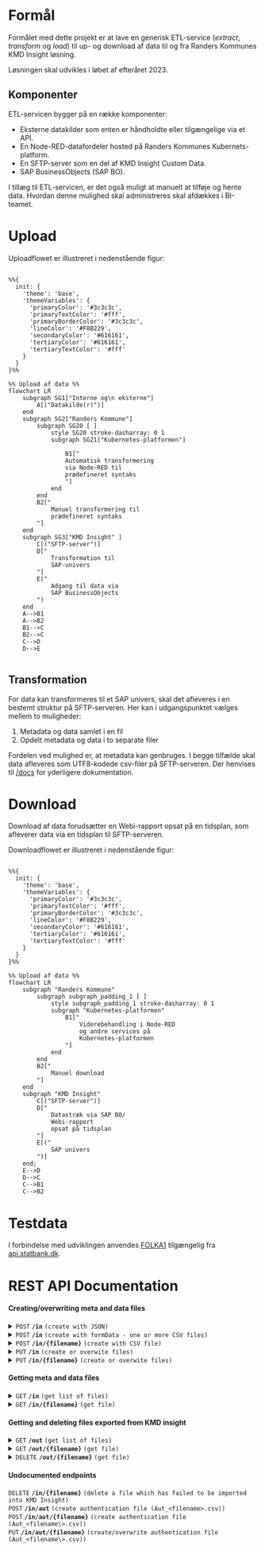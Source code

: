 # Formål
Formålet med dette projekt er at lave en generisk ETL-service (_extract_, _transform_ og _load_) til up- og download af data til og fra Randers Kommunes KMD Insight løsning.

Løsningen skal udvikles i løbet af efteråret 2023.

## Komponenter
ETL-servicen bygger på en række komponenter:

* Eksterne datakilder som enten er håndholdte eller tilgængelige via et API.
* En Node-RED-datafordeler hosted på Randers Kommunes Kubernets-platform.
* En SFTP-server som en del af KMD Insight Custom Data.     
* SAP BusinessObjects (SAP BO). 

I tillæg til ETL-servicen, er det også muligt at manuelt at tilføje og hente data. Hvordan denne mulighed skal administreres skal afdækkes i BI-teamet. 

# Upload 
Uploadflowet er illustreret i nedenstående figur: 
```mermaid

%%{
  init: {
    'theme': 'base',
    'themeVariables': {
      'primaryColor': '#3c3c3c',
      'primaryTextColor': '#fff',
      'primaryBorderColor': '#3c3c3c',
      'lineColor': '#F8B229',
      'secondaryColor': '#616161',
      'tertiaryColor': '#616161',
      'tertiaryTextColor': '#fff'
    }
  }
}%%

%% Upload af data %%
flowchart LR
    subgraph SG1["Interne og\n eksterne"]
        A[("Datakilde(r)")] 
    end
    subgraph SG2["Randers Kommune"]
        subgraph SG20 [ ]
            style SG20 stroke-dasharray: 0 1  
            subgraph SG21["Kubernetes-platformen"]
            
                B1["
                Automatisk transformering
                via Node-RED til 
                prædefineret syntaks
                "]
            end
        end
        B2["
            Manuel transformering til 
            prædefineret syntaks
        "]
    end
    subgraph SG3["KMD Insight" ]
        C[("SFTP-server")]
        D["
            Transformation til 
            SAP-univers
        "]
        E("
            Adgang til data via
            SAP BusinessObjects
        ")
    end
    A-->B1
    A-->B2
    B1-->C
    B2-->C
    C-->D
    D-->E


```
## Transformation
For data kan transformeres til et SAP univers, skal det afleveres i en bestemt struktur på SFTP-serveren. Her kan i udgangspunktet vælges mellem to muligheder: 
1. Metadata og data samlet i en fil
2. Opdelt metadata og data i to separate filer

Fordelen ved mulighed  er, at metadata kan genbruges. I begge tilfælde skal data afleveres som UTF8-kodede csv-filer på SFTP-serveren. Der henvises til [/docs](/docs/KMD%20Insight%20Custom%20Data%20Dokumentation.pdf) for yderligere dokumentation. 

# Download
Download af data forudsætter en Webi-rapport opsat på en tidsplan, som afleverer data via en tidsplan til SFTP-serveren. 

Downloadflowet er illustreret i nedenstående figur: 

```mermaid

%%{
  init: {
    'theme': 'base',
    'themeVariables': {
      'primaryColor': '#3c3c3c',
      'primaryTextColor': '#fff',
      'primaryBorderColor': '#3c3c3c',
      'lineColor': '#F8B229',
      'secondaryColor': '#616161',
      'tertiaryColor': '#616161',
      'tertiaryTextColor': '#fff'
    }
  }
}%%

%% Upload af data %%
flowchart LR
    subgraph "Randers Kommune" 
        subgraph subgraph_padding_1 [ ]
            style subgraph_padding_1 stroke-dasharray: 0 1     
            subgraph "Kubernetes-platformen"
                B1["
                    Viderebehandling i Node-RED
                    og andre services på
                    Kubernetes-platformen
                "]
            end
        end
        B2["
            Manuel download 
        "]
    end
    subgraph "KMD Insight" 
        C[("SFTP-server")]
        D["
            Datastræk via SAP BO/
            Webi-rapport
            opsat på tidsplan
        "]
        E[("
            SAP univers        
        ")]
    end;
    E-->D
    D-->C
    C-->B1
    C-->B2

```

# Testdata
I forbindelse med udviklingen anvendes [FOLKA1](https://www.statistikbanken.dk/20021) tilgængelig fra [api.statbank.dk](https://api.statbank.dk).

# REST API Documentation

#### Creating/overwriting meta and data files

<details>
 <summary><code>POST</code> <code><b>/in</b></code> <code>(create with JSON)</code></summary>

#### Notes
> The generated files will be named in the forms: Data\_\<group\>_\<name\>.csv and Meta\_\<group\>.csv \
> If the key "name" is omitted, both the data and meta file will have the same name. E.g. "Meta_myGroup.csv" and "Data_myGroup.csv"

#### Custom headers (optional)
> | name      |  type                   | description                                                                                                |
> |-----------|------------------------------------|-------------------------------------------------------------------------------------------------|
> | new-meta  |  string | "true" - force to generate new meta file |
> | overwrite  |  string | "true" - overwrites files if they already exitsts |
> | auth      |  comma seperated string | list of org. units (ØK,IT,SKO etc.) - only allow group with org. unit prefix. If admin then any group value is allowed|

#### Parameters

> | name      |  type     | data type               | description                                                           |
> |-----------|-----------|-----------------------------------|-----------------------------------------------------------------------|
> | body      |  required | JSON object  | N/A  |

###### Example JSON object

```json
{
    "group":"myGroup",
    "name": "myName", (optional)
    "data":[
        {
            "myColNum": 1,
            "myColText":"some text"
        },
        {
            "myColNum": 2,
            "myColText":"some more text"
        }
    ]
}
```

#### Responses

> | http code     | content-type                      | response                                                            |
> |---------------|-----------------------------------|---------------------------------------------------------------------|
> | `200`         | `application/json`                | `{"success":true,"message":"<N> fil(er) uploaded", "files":[<filenames>]}`|
> | `400/401/500` | `application/json`                | `{"success":false,"message":"<error message>"}`|
</details>

<details>
 <summary><code>POST</code> <code><b>/in</b></code> <code>(create with formData - one or more CSV files)</code></summary>

#### Notes
> _**Important!**_ filenames must be percent-encoded (URL encoded) to handle special characters such as æ,ø,å. [Javascipt function](https://developer.mozilla.org/en-US/docs/Web/JavaScript/Reference/Global_Objects/encodeURI)

#### Custom headers (optional)
> | name      |  type                   | description                                                                                                |
> |-----------|------------------------------------|-------------------------------------------------------------------------------------------------|
> | overwrite  |  string | "true" - overwrites files if they already exitsts |
> | new-meta  |  string | true/false - force to generate new meta file |
> | auth      |  comma seperated string | list of org. units (ØK,IT,SKO etc.) - only allow group with org. unit prefix. If admin then any group value is allowed|

#### Parameters

> | name      |  type     | data type               | description                                                           |
> |-----------|-----------|-----------------------------------|-----------------------------------------------------------------------|
> | body      |  required |  formData  | formData with one or more field(s) containing CSV files , field names ignored |

#### Responses

> | http code     | content-type                      | response                                                            |
> |---------------|-----------------------------------|---------------------------------------------------------------------|
> | `200`         | `application/json`                | `{"success":true,"message":"<N> fil(er) uploaded", "files":[<filenames>]}`|
> | `400/401/500` | `application/json`                | `{"success":false,"message":"<error message>"}`|
</details>

<details>
 <summary><code>POST</code> <code><b>/in/{filename}</b></code> <code>(create with CSV file)</code></summary>

 #### Notes
> Filenames must follow the form \<Group\>_\<name\>.csv or \<Group\>.csv \
> The generated files will be: Data\_\<group\>_\<name\>.csv (or Data\_\<group\>.csv if original filename did not have any underscores) and Meta\_\<group\>.csv

#### Custom headers (optional)
> | name      |  type                   | description                                                                                                |
> |-----------|------------------------------------|-------------------------------------------------------------------------------------------------|
> | overwrite  |  string | "true" - overwrites files if they already exitsts |
> | new-meta  |  string | true/false - force to generate new meta file |
> | auth      |  comma seperated string | list of org. units (ØK,IT,SKO etc.) - only allow group with org. unit prefix. If admin then any group value is allowed|

#### Parameters

> | name      |  type     | data type               | description                                                           |
> |-----------|-----------|-----------------------------------|-----------------------------------------------------------------------|
> | filename |  required |   string    | the filename e.g. My_file.csv |
> | body      |  required |   text/csv  | a CSV string with data in the form described in KMD Insight documentation|

#### Responses

> | http code     | content-type                      | response                                                            |
> |---------------|-----------------------------------|---------------------------------------------------------------------|
> | `200`         | `application/json`                | `{"success":true,"message":"<N> fil(er) uploaded", "files":[<filenames>]}`|
> | `400/401/500` | `application/json`                | `{"success":false,"message":"<error message>"}`|
</details>

<details>
 <summary><code>PUT</code> <code><b>/in</b></code> <code>(create or overwite files)</code></summary>

#### Custom headers (optional)
> | name      |  type                   | description                                                                                                |
> |-----------|------------------------------------|-------------------------------------------------------------------------------------------------|
> | new-meta  |  string | true/false - force to generate new meta file |
> | auth      |  comma seperated string | list of org. units (ØK,IT,SKO etc.) - only allow group with org. unit prefix. If admin then any group value is allowed|

#### Parameters

> | name      |  type     | data type               | description                                                           |
> |-----------|-----------|-----------------------------------|-----------------------------------------------------------------------|
> | body      |  required | JSON object  | N/A  |

###### Example JSON object

```json
{
    "group":"myGroup",
    "name": "myName", (optional)
    "data":[
        {
            "myColNum": 1,
            "myColText":"some text"
        },
        {
            "myColNum": 2,
            "myColText":"some more text"
        }
    ]
}
```

#### Responses

> | http code     | content-type                      | response                                                            |
> |---------------|-----------------------------------|---------------------------------------------------------------------|
> | `200`         | `application/json`                | `{"success":true,"message":"<N> fil(er) uploaded", "files":[<filenames>]}`|
> | `400/401/500` | `application/json`                | `{"success":false,"message":"<error message>"}`|
</details>

<details>
 <summary><code>PUT</code> <code><b>/in/{filename}</b></code> <code>(create or overwite files)</code></summary>

#### Custom headers (optional)
> | name      |  type                   | description                                                                                                |
> |-----------|------------------------------------|-------------------------------------------------------------------------------------------------|
> | new-meta  |  string | true/false - force to generate new meta file |
> | auth      |  comma seperated string | list of org. units (ØK,IT,SKO etc.) - only allow group with org. unit prefix. If admin then any group value is allowed|

#### Parameters

> | name      |  type     | data type               | description                                                           |
> |-----------|-----------|-----------------------------------|-----------------------------------------------------------------------|
> | filename |  required |   string    | must start with 'Meta_' or 'Data_', e.g. Meta_my_file.csv |
> | body      |  required |   text/csv  | a CSV string with data in the form described in KMD Insight documentation|


#### Responses

> | http code     | content-type                      | response                                                            |
> |---------------|-----------------------------------|---------------------------------------------------------------------|
> | `200`         | `application/json`                | `{"success":true,"message":"<N> fil(er) uploaded", "files":[<filenames>]}`|
> | `400/401/500` | `application/json`                | `{"success":false,"message":"<error message>"}`|
</details>

#### Getting meta and data files

<details>
 <summary><code>GET</code> <code><b>/in</b></code> <code>(get list of files)</code></summary>

#### Custom headers (optional)
> | name      |  type                   | description                                                                                                |
> |-----------|------------------------------------|-------------------------------------------------------------------------------------------------|
> | auth      |  comma seperated string | list of org. units (ØK,IT,SKO etc.) allowed to be returned, if it contains 'admin' all files are returned. |

##### Parameters

> None


#### Responses

> | http code     | content-type                      | response                                                            |
> |---------------|-----------------------------------|---------------------------------------------------------------------|
> | `200`         | `application/json`                | `{"success":true,"files":{"failed":[<filenames>],"imported":[<filenames>],"waiting":[<filenames>]}}`|
> | `400/401/500` | `application/json`                | `{"success":false,"message":"<error message>"}`|
</details>


<details>
 <summary><code>GET</code> <code><b>/in/{filename}</b></code> <code>(get file)</code></summary>

#### Custom headers (optional)
> | name      |  type                   | description                                                                                                |
> |-----------|------------------------------------|-------------------------------------------------------------------------------------------------|
> | auth      |  comma seperated string | list of org. units (ØK,IT,SKO etc.) allowed to be returned, if it contains 'admin' all files are allowed. |

#### Parameters

> | name      |  type     | data type               | description                                                           |
> |-----------|-----------|-----------------------------------|-----------------------------------------------------------------------|
> | filename |  required |   string                | must match an existing filename exacly e.g. Data_my_file.csv |


#### Responses

> | http code     | content-type                      | response                                                            |
> |---------------|-----------------------------------|---------------------------------------------------------------------|
> | `200`         | `text/csv`                        | CSV string                                     |
> | `400/401/500` | `application/json`                | `{"success":false,"message":"<error message>"}`|
</details>

#### Getting and deleting files exported from KMD insight

<details>
 <summary><code>GET</code> <code><b>/out</b></code> <code>(get list of files)</code></summary>

#### Custom headers (optional)
> | name      |  type                   | description                                                                                                |
> |-----------|------------------------------------|-------------------------------------------------------------------------------------------------|
> | auth      |  comma seperated string | only allowed if contains admin. |

##### Parameters

> None


#### Responses

> | http code     | content-type                      | response                                                            |
> |---------------|-----------------------------------|---------------------------------------------------------------------|
> | `200`         | `application/json`                | `{"success":true,"files":[<filenames>]}`|
> | `400/401/500` | `application/json`                | `{"success":false,"message":"<error message>"}`|
</details>


<details>
 <summary><code>GET</code> <code><b>/out/{filename}</b></code> <code>(get file)</code></summary>

#### Custom headers (optional)
> | name      |  type                   | description                                                                                                |
> |-----------|------------------------------------|-------------------------------------------------------------------------------------------------|
> | auth      |  comma seperated string | only allowed if contains admin. |

#### Parameters

> | name      |  type     | data type               | description                                                           |
> |-----------|-----------|-----------------------------------|-----------------------------------------------------------------------|
> | filename |  required |   string                | must match an existing filename exacly e.g. my_out_file.xlsx |


#### Responses

> | http code     | content-type                      | response                                                            |
> |---------------|-----------------------------------|---------------------------------------------------------------------|
> | `200`         | binary                   | binary file                                  |
> | `400/401/500` | `application/json`                | `{"success":false,"message":"<error message>"}`|
</details>

<details>
 <summary><code>DELETE</code> <code><b>/out/{filename}</b></code> <code>(get file)</code></summary>

#### Custom headers (optional)
> | name      |  type                   | description                                                                                                |
> |-----------|------------------------------------|-------------------------------------------------------------------------------------------------|
> | auth      |  comma seperated string | only allowed if contains admin. |

#### Parameters

> | name      |  type     | data type               | description                                                           |
> |-----------|-----------|-----------------------------------|-----------------------------------------------------------------------|
> | filename |  required |   string                | must match an existing filename exacly e.g. my_out_file.xlsx |


#### Responses

> | http code     | content-type                      | response                                                            |
> |---------------|-----------------------------------|---------------------------------------------------------------------|
> | `200`         | binary                   | binary file                                  |
> | `400/401/500` | `application/json`                | `{"success":false,"message":"<error message>"}`|
</details>

#### Undocumented endpoints
<summary><code>DELETE</code> <code><b>/in/{filename}</b></code> <code>(delete a file which has failed to be imported into KMD Insight)</code></summary>
<summary><code>POST</code> <code><b>/in/aut</b></code> <code>(create authentication file (Aut_&ltfilename>.csv))</code></summary>
<summary><code>POST</code> <code><b>/in/aut/{filename}</b></code> <code>(create authentication file (Aut_&ltfilename\>.csv))</code></summary>
<summary><code>PUT</code> <code><b>/in/aut/{filename}</b></code> <code>(create/overwrite authentication file (Aut_&ltfilename\>.csv))</code></summary>